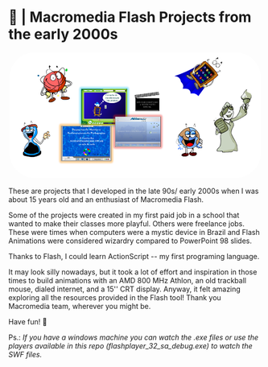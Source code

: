 # 📗 | Macromedia Flash Projects from the early 2000s

<div align="center">                                                              
  <img  style="border-radius:50px;" src="./animations.png" alt="Screens and characters animated in flash" width="500" height="250">
</div>  


These are projects that I developed in the late 90s/ early 2000s when I was about 15 years old and an enthusiast of Macromedia Flash.

Some of the projects were created in my first paid job in a school that wanted to make their classes more playful. Others were freelance jobs. These were times when computers were a mystic device in Brazil and Flash Animations were considered wizardry compared to PowerPoint 98 slides.

Thanks to Flash, I could learn ActionScript -- my first programing language.

It may look silly nowadays, but it took a lot of effort and inspiration in those times to build animations with an AMD 800 MHz Athlon, an old trackball mouse, dialed internet, and a 15'' CRT display. Anyway, it felt amazing exploring all the resources provided in the Flash tool! Thank you Macromedia team, wherever you might be.

Have fun! 🎉


Ps.: _If you have a windows machine you can watch the .exe files or use the players available in this repo (flashplayer_32_sa_debug.exe) to watch the SWF files._
